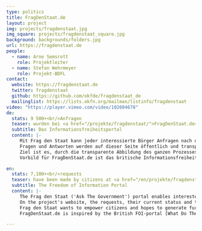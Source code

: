 ```yaml
---
type: politics
title: FragDenStaat.de
layout: project
img: projects/fragdenstaat.jpg
img_square: projects/fragdenstaat_square.jpg
background: backgrounds/folders.jpg
url: https://fragdenstaat.de
people:
  - name: Arne Semsrott
    role: Projektleiter
  - name: Stefan Wehrmeyer
    role: Projekt-BDFL
contact:
  website: https://fragdenstaat.de
  twitter: fragdenstaat
  github: https://github.com/okfde/fragdenstaat_de
  mailinglist: https://lists.okfn.org/mailman/listinfo/fragdenstaat
video: "https://player.vimeo.com/video/102604678"
de:
  stats: 9 500+<br/>Anfragen
  teaser: wurden bei <a href="/projekte/fragdenstaat/">FragDenStaat.de</a> von Bürgen an Behörden gestellt.
  subtitle: Das Informationsfreiheitsportal
  content: |-
     Mit Frag den Staat kann jeder interessierte Bürger Anfragen nach den Informationsgesetzen (Informationsfreiheitsgesetz des Bundes, Umweltinformationsgesetz und Verbraucherinformationsgesetz) stellen. 
     Fragen und Antworten werden auf dieser Seite öffentlich und transparent dokumentiert. 
     Ziel ist es, durch die transparente Abbildung des ganzen Prozesses das Thema Informationsfreiheit insgesamt zu stärken. 
     Vorbild für FragDenStaat.de ist das britische Informationsfreiheitsportal [What Do They Know]( https://www.whatdotheyknow.com/).

en:
  stats: 7,100+<br/>requests
  teaser: have been made by citizens at <a href="/en/projekte/fragdenstaat/">FragDenStaat.de</a>.
  subtitle: The Freedom of Information Portal
  content: |-
     The Frag den Staat ('Ask The Government') portal enables interested citizens to request information from a variety of public sector organisations by making a Freedom of Information (FOI) request. 
     On the project's website, the requests, their current status and the responses to them are transparently documented and published. 
     Frag den Staat wants to empower citizens and hopes to generate further interest in FOI. 
     FragDenStaat.de is inspired by the British FOI-portal [What Do They Know]( https://www.whatdotheyknow.com/) and cooperates with other FOI portals around the world.

---
```

